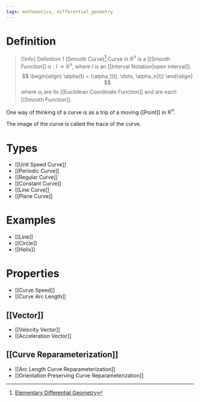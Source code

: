```yaml
---
tags: mathematics, differential_geometry
---
```


# Definition

> [!info] Definition 1 (Smooth Curve)[^1]
> Curve in $\mathbb{R}^n$ is a [[Smooth Function]] $\alpha: I \rightarrow \mathbb{R}^n$, where $I$ is an [[Interval Notation|open interval]].
> $$
> \begin{align}
> \alpha(t) = (\alpha_1(t), \dots, \alpha_n(t))
> \end{align}
> $$
> where $\alpha_i$ are its [[Euclidean Coordinate Function]] and are each [[Smooth Function]].

One way of thinking of a curve is as a trip of a moving [[Point]] in $\mathbb{R}^n$.

The image of the curve is called the trace of the curve.

# Types
- [[Unit Speed Curve]]
- [[Periodic Curve]]
- [[Regular Curve]]
- [[Constant Curve]]
- [[Line Curve]]
- [[Plane Curve]]

# Examples
- [[Line]]
- [[Circle]]
- [[Helix]]

# Properties
- [[Curve Speed]]
- [[Curve Arc Length]]

## [[Vector]]
- [[Velocity Vector]]
- [[Acceleration Vector]]

## [[Curve Reparameterization]]
- [[Arc Length Curve Reparameterization]]
- [[Orientation Preserving Curve Reparameterization]]

[^1]: [Elementary Differential Geometry](zotero://open-pdf/library/items/F6CCEWIU?page=31)